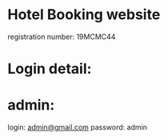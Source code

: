 # Hotel Booking website
registration number: 19MCMC44

# Login detail:
# admin:
login: admin@gmail.com
password: admin

